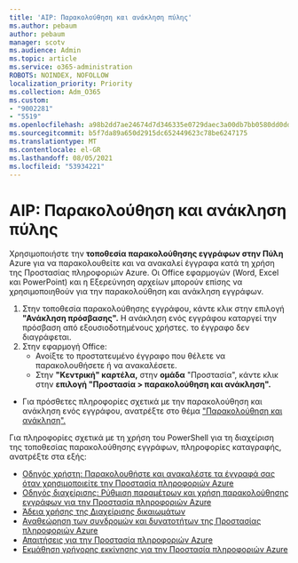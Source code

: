 ```yaml
---
title: 'AIP: Παρακολούθηση και ανάκληση πύλης'
ms.author: pebaum
author: pebaum
manager: scotv
ms.audience: Admin
ms.topic: article
ms.service: o365-administration
ROBOTS: NOINDEX, NOFOLLOW
localization_priority: Priority
ms.collection: Adm_O365
ms.custom:
- "9002281"
- "5519"
ms.openlocfilehash: a98b2dd7ae24674d7d346335e0729daec3a00db7bb0580dd0dd4ba08f58e7aca
ms.sourcegitcommit: b5f7da89a650d2915dc652449623c78be6247175
ms.translationtype: MT
ms.contentlocale: el-GR
ms.lasthandoff: 08/05/2021
ms.locfileid: "53934221"
---
```

# <a name="aip-track-and-revoke-portal"></a>AIP: Παρακολούθηση και ανάκληση πύλης

Χρησιμοποιήστε την **τοποθεσία παρακολούθησης εγγράφων στην Πύλη** Azure για να παρακολουθείτε και να ανακαλεί έγγραφα κατά τη χρήση της Προστασίας πληροφοριών Azure. Οι Office εφαρμογών (Word, Excel και PowerPoint) και η Εξερεύνηση αρχείων μπορούν επίσης να χρησιμοποιηθούν για την παρακολούθηση και ανάκληση εγγράφων.

1. Στην τοποθεσία παρακολούθησης εγγράφου, κάντε κλικ στην επιλογή **"Ανάκληση πρόσβασης".** Η ανάκληση ενός εγγράφου καταργεί την πρόσβαση από εξουσιοδοτημένους χρήστες. το έγγραφο δεν διαγράφεται.
2. Στην εφαρμογή Office:
    - Ανοίξτε το προστατευμένο έγγραφο που θέλετε να παρακολουθήσετε ή να ανακαλέσετε.
    - Στην **"Κεντρική" καρτέλα,** στην **ομάδα** "Προστασία", κάντε κλικ στην **επιλογή "Προστασία > παρακολούθηση και ανάκληση".**

- Για πρόσθετες πληροφορίες σχετικά με την παρακολούθηση και ανάκληση ενός εγγράφου, ανατρέξτε στο θέμα ["Παρακολούθηση και ανάκληση".](https://docs.microsoft.com/azure/information-protection/rms-client/client-track-revoke)

Για πληροφορίες σχετικά με τη χρήση του PowerShell για τη διαχείριση της τοποθεσίας παρακολούθησης εγγράφων, πληροφορίες καταγραφής, ανατρέξτε στα εξής:
- [Οδηγός χρήστη: Παρακολουθήστε και ανακαλέστε τα έγγραφά σας όταν χρησιμοποιείτε την Προστασία πληροφοριών Azure](https://docs.microsoft.com/azure/information-protection/rms-client/client-track-revoke)
- [Οδηγός διαχείρισης: Ρύθμιση παραμέτρων και χρήση παρακολούθησης εγγράφων για την Προστασία πληροφοριών Azure](https://docs.microsoft.com/azure/information-protection/rms-client/client-admin-guide-document-tracking)
- [Άδεια χρήσης της Διαχείρισης δικαιωμάτων](https://docs.microsoft.com/azure/information-protection/configure-usage-rights#rights-management-use-license)
- [Αναθεώρηση των συνδρομών και δυνατοτήτων της Προστασίας πληροφοριών Azure](https://azure.microsoft.com/pricing/details/information-protection)
- [Απαιτήσεις για την Προστασία πληροφοριών Azure](https://docs.microsoft.com/azure/information-protection/get-started/requirements)
- [Εκμάθηση γρήγορης εκκίνησης για την Προστασία πληροφοριών Azure](https://docs.microsoft.com/azure/information-protection/get-started/infoprotect-quick-start-tutorial)

